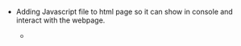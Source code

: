 - Adding Javascript file to html page so it can show in console and interact with the webpage.

  - <script src="name of file"> <script>

- Value

  - smalled unit of information that will have in JS you can store values in varible.

- Varible

  - A varible is a container that holds values. Ex.. If you have a bucket of Food the food is the container(varible)
    if you have Apples, oranges and peaches in the container(varible) the food inside of the the container are your values(Apple, Oranges, and Peaches)

- Primitive Data Types

  - Number data type: use Float number or Decimals
  - String data type: Used for text always put in ""
  - Boolean data type: Logical type that can only be true or false Used for making decisions.
  - Undefined data type: Value taken by a varible that is not yet defined
  - null data type: Also means empty value

- Type Of

  - type of shows what type of value of a operator is ex typeof(true) will return a Boolean value. Another ex typeof("Rashad") will return String.

- Undefined

  - Undefined is a varible that is empty. ex container(varible) of food does not have any food in it(value)

- Operators in JS

  - Arithmetic + - += -=

  - comparison 10 > 20 this is saying is 10 greater than 20 it will be false... 10 >= 20 This is saying is 10 greater than or equal to 20 this will be false,

- Operator Precedence

  - This shows you how your code will work based on how you use operators in JS ex (10 >(<---- Greater than operator) 20) the precedence of this operator goes left-to-right. Meaning each time you use these types of operators if will always precede left-to-right. Check MDN for more information.

- Template Literals

  - Using the back ticks `${} <----- another name for place holders ` to tell JS we are using varibles to insert information together. you can use backticks `for regular strings as well.`
    can use `Back ticks to make multi-line strings as well putting strings on a new line.`

- If Statements
  - If statements are created using if() {} <--- followed by paratheses. Than after the paratheses you use curly braces.
    Also called an controlled structure because it controls the way the code works.
- You can use an else block as well ex
  if (ex){ <--- this entire if statement is an (ex) of code block..
  code here...
  } else{
  code here..
  } elif {
  code here..
  } elif {
  code here ...
  }

  - Your if statements is the logic in your code. If statements should desrcibe what you are trying to do with your code.

- Type Conversion and Coercion
  - This is when you convert strings to numbers when you manually convert one type of a primitive data types to another ex("1991" which is a string) you can use (Number(1991) to convert it to a number)
- Coercion

  - is JS converting types on its own if you concate strings and numbers together JS will automcatically convert it. Im + 23 + years.

- Falsey Values

  - 0, "", undefined, null, NAN

- Equality Operators

  - Comparison operator === three equal is strick it only returns true when both values are equal. 18 === 18 true same number
  - Comparisons == two equal signs performs type conversion. "18" and 18 will be true because its a loose eqaulity operator. Avoid loose equality operator as much.

- Prompt
  - Prompt is an input method for javascript it will display an input box on the webpage for an user to input information and you will need to store it in a varible to console log it.
- Not Equal !==

  - You will use the Not Equal Operator for comparing values that are not equal to each other.

- Basic Boolean Logic

  - And | or | Not

- Switch Statment

  - Switch statement is a strick statement using equality operators like ===... for ex(Monday and Tuesday) if you have a switch statement and the (case <---- another name for value) is Monday, the task for Monday will be posted. If you have a (case <----- another name for value in switch statement) for Tuesday the task for Tuesday will be posted.

- Teranry Operator

  - When you use the ? operator. Remember this is in three parts and one line of code. You have the conditional statement ex(4 >(greater than sign) 10) ? (after the question mark is the expression) "yes"(<---- this is the truthy value) : "no"(<---- This is the falsey value); this is sometimes used to replace if(statment)

- Functions

  - are used to create a block of code you are going to resuse. functions can also contain varibles inside of them. That will eventually hold a value. ex
    Fucntion typeOfFodd(meat,starch){ <----- parameters(varibles)
    const food = `${meat} and ${starch}` <----- when function invoke it stores the values..
    return food
    }
    typeOfFood(chicken, potatoes) <---- arguements(values)

  well will be logged in the console is (chicken and potatoes)

- Additonal to functions

  - Arguments are the placeholders inside of the function for ex function Rashad (myName)

  <-- this is an Arguments.
  when you invoke the function ex console.log(Rashad(1)) <----- the 1 is a parameter.

- functions are a value and you can store them in a varible

- Arrow functions

  - arrow functions can be used to write one line of code if applicable ex
    const age = (birthYear) => 2050 - birthYear; <----- arrow func on one line
    const ageYear = age(1993);
    console.log(ageYear);
    will return 57

    - const yearsUntilRetirement = birthYear => () { <--- multiline
      arrowfunc
      const age = 2037 - birthYear
      const retirement = 65 - age;
      return retirement
      }
      console.log(yearsUntilRetirement)

      yearsUntilRetirement - is the name of the function
      () - used for the parameters if applicable. - only defined in () parathenses this.
      birthYear - is the ia the name of the expression
      {}inside the curly braces is the block of code for the expressiong better known as statement.
      age - is a varible storing the value of birthYear
      retirement - is a varible storing the value of retirement age
      return - is returning the statement(retirement age.)
      console.log(yearsUntilRetirement) - calling the functions

- Arrays

  - Primitive values are immutable ex(strings, booleans, numbers)
  - An array is a list of values that you can change.
  - You can also add expressions to an Array ex(2023-1993,"rashad","age").

- Array methods

  - You us [] brackets to defined an Array
  - Push: is a function that adds an element to the end of the array.
  - Unshift: is a function will add element to beginning of the array.
  - Pop: will remove the last element of the array.
  - Shift: will remove the first element of the array.
  - indexOf: will show you the position of an element
  - includes: will show if the element is in the array.

- Objects

  - For objects you will use {} curly braces to define a new object.
  - Objects have key value pairs. Each key is called a property.
  - Using curly braces to create Objects are called an Object literal because you are literally writing an Object

- Data in Objects

  - Dot notation: using dot notation to get an property from an object. The . is an operator. ex---console.log(rashad.firstname)
    you must use the real property name ex(firstname)
  - Brackets: You can use bracket notation ex---console.log(rashad["firstname"]) in the square brackets you can add anything in the expression. and you can use the computed name and not just the property name. ex(first instead of the full property name firstname)
  - Using the . and bracket to get a property from the object is called an expression.
  - undefined is something we get on an object when a property does not exist.
  - you can add many different data types to objects ex(booleans,strings,numbers ext..)

- Objects

  - Objects are evaluated in JS when using bracket method if you are using the prompt function.

- Object Methods

  - you can add an function to an object, when using a function in an object you do not need the = sign because it does not need to be stored in a varible. However you will need a colon: ex
    calcAge: function(birthYear){ <---- the calcAge: is a key/property of the object.
    return birth year.
    }
    - any function in an object is called an Method.
    - you can use the this keyword to get any property from an Object with an function that is in the object.

- Loops
  - loops keeps while running while the condition is true..
    for (let rep = 1; rep <= 10; rep ++ ) {
    console.log("running laps")
    }
- for loops are in three parts initialize(expression) ; condition(value) ; statement.
- When looping through an array always start with 0 because its the first number started in an array.

- More Loops

  - for (counter, condition, updating the counter(to log all the elements))

- expressions

  - can use a varible declaration ex(const = 4 + 2) or can be used without a varible declaration(4+2). But an expression evaluates to something of value.

- codition

  - a condition is used to determine if a expression is true or false. Basically code logic ex(2 === 2): true.

- statement
  - telling your expressions or condition to do something. ex if(){
    everything in the code block is an statement.
    }
